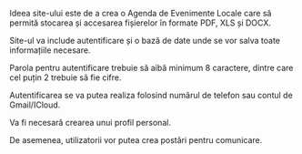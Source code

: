 Ideea site-ului este de a crea o Agenda de Evenimente Locale care să permită stocarea și accesarea fișierelor în formate PDF, XLS și DOCX.

Site-ul va include autentificare și o bază de date unde se vor salva toate informațiile necesare.

Parola pentru autentificare trebuie să aibă minimum 8 caractere, dintre care cel puțin 2 trebuie să fie cifre.

Autentificarea se va putea realiza folosind numărul de telefon sau contul de Gmail/ICloud.

Va fi necesară crearea unui profil personal.

De asemenea, utilizatorii vor putea crea postări pentru comunicare.

